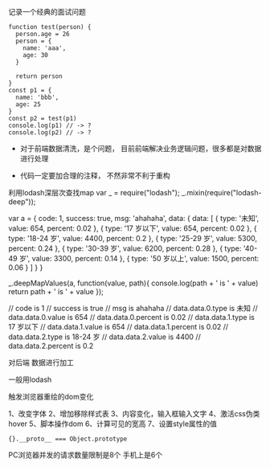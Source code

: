 记录一个经典的面试问题

```
function test(person) {
  person.age = 26
  person = {
    name: 'aaa',
    age: 30
  }

  return person
}
const p1 = {
  name: 'bbb',
  age: 25
}
const p2 = test(p1)
console.log(p1) // -> ?
console.log(p2) // -> ?
```

- 对于前端数据清洗，是个问题， 目前前端解决业务逻辑问题，很多都是对数据进行处理

- 代码一定要加合理的注释， 不然非常不利于重构


利用lodash深层次查找map
var _ = require("lodash");
_.mixin(require("lodash-deep"));

var a = {
    code: 1,
    success: true,
    msg: 'ahahaha',
    data: {
        data: [
            { type: '未知', value: 654, percent: 0.02 },
            { type: '17 岁以下', value: 654, percent: 0.02 },
            { type: '18-24 岁', value: 4400, percent: 0.2 },
            { type: '25-29 岁', value: 5300, percent: 0.24 },
            { type: '30-39 岁', value: 6200, percent: 0.28 },
            { type: '40-49 岁', value: 3300, percent: 0.14 },
            { type: '50 岁以上', value: 1500, percent: 0.06 }
        ]
    }
}

_.deepMapValues(a, function(value, path){
    console.log(path + ' is ' + value)
    return path + ' is ' + value
});

// code is 1
// success is true
// msg is ahahaha
// data.data.0.type is 未知
// data.data.0.value is 654
// data.data.0.percent is 0.02
// data.data.1.type is 17 岁以下
// data.data.1.value is 654
// data.data.1.percent is 0.02
// data.data.2.type is 18-24 岁
// data.data.2.value is 4400
// data.data.2.percent is 0.2

对后端 数据进行加工

一般用lodash


触发浏览器重绘的dom变化

1、改变字体
2、增加移除样式表
3、内容变化，输入框输入文字
4、激活css伪类hover
5、脚本操作dom
6、计算可见的宽高
7、设置style属性的值


```
{}.__proto__ === Object.prototype
```


PC浏览器并发的请求数量限制是8个
手机上是6个